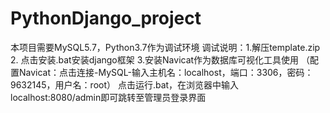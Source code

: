 # PythonDjango_project
本项目需要MySQL5.7，Python3.7作为调试环境
调试说明：1.解压template.zip 2. 点击安装.bat安装django框架 3.安装Navicat作为数据库可视化工具使用 （配置Navicat：点击连接-MySQL-输入主机名：localhost，端口：3306，密码：9632145，用户名：root）
点击运行.bat，在浏览器中输入localhost:8080/admin即可跳转至管理员登录界面
